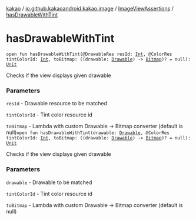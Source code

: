 [kakao](../../index.md) / [io.github.kakaoandroid.kakao.image](../index.md) / [ImageViewAssertions](index.md) / [hasDrawableWithTint](./has-drawable-with-tint.md)

# hasDrawableWithTint

`open fun hasDrawableWithTint(@DrawableRes resId: `[`Int`](https://kotlinlang.org/api/latest/jvm/stdlib/kotlin/-int/index.html)`, @ColorRes tintColorId: `[`Int`](https://kotlinlang.org/api/latest/jvm/stdlib/kotlin/-int/index.html)`, toBitmap: ((drawable: `[`Drawable`](https://developer.android.com/reference/android/graphics/drawable/Drawable.html)`) -> `[`Bitmap`](https://developer.android.com/reference/android/graphics/Bitmap.html)`)? = null): `[`Unit`](https://kotlinlang.org/api/latest/jvm/stdlib/kotlin/-unit/index.html)

Checks if the view displays given drawable

### Parameters

`resId` - Drawable resource to be matched

`tintColorId` - Tint color  resource id

`toBitmap` - Lambda with custom Drawable -&gt; Bitmap converter (default is null)`open fun hasDrawableWithTint(drawable: `[`Drawable`](https://developer.android.com/reference/android/graphics/drawable/Drawable.html)`, @ColorRes tintColorId: `[`Int`](https://kotlinlang.org/api/latest/jvm/stdlib/kotlin/-int/index.html)`, toBitmap: ((drawable: `[`Drawable`](https://developer.android.com/reference/android/graphics/drawable/Drawable.html)`) -> `[`Bitmap`](https://developer.android.com/reference/android/graphics/Bitmap.html)`)? = null): `[`Unit`](https://kotlinlang.org/api/latest/jvm/stdlib/kotlin/-unit/index.html)

Checks if the view displays given drawable

### Parameters

`drawable` - Drawable to be matched

`tintColorId` - Tint color  resource id

`toBitmap` - Lambda with custom Drawable -&gt; Bitmap converter (default is null)